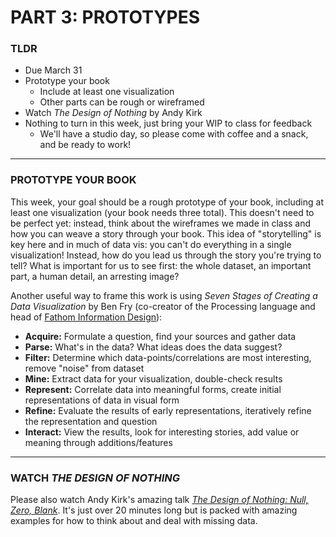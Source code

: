 # PART 3: PROTOTYPES  

### TLDR  
* Due March 31  
* Prototype your book  
  * Include at least one visualization  
  * Other parts can be rough or wireframed  
* Watch *The Design of Nothing* by Andy Kirk  
* Nothing to turn in this week, just bring your WIP to class for feedback  
  * We'll have a studio day, so please come with coffee and a snack, and be ready to work!

***

### PROTOTYPE YOUR BOOK  
This week, your goal should be a rough prototype of your book, including at least one visualization (your book needs three total). This doesn't need to be perfect yet: instead, think about the wireframes we made in class and how you can weave a story through your book. This idea of "storytelling" is key here and in much of data vis: you can't do everything in a single visualization! Instead, how do you lead us through the story you're trying to tell? What is important for us to see first: the whole dataset, an important part, a human detail, an arresting image?

Another useful way to frame this work is using *Seven Stages of Creating a Data Visualization* by Ben Fry (co-creator of the Processing language and head of [Fathom Information Design](https://fathom.info)):  

* **Acquire:** Formulate a question, find your sources and gather data  
* **Parse:** What's in the data? What ideas does the data suggest?  
* **Filter:** Determine which data-points/correlations are most interesting, remove "noise" from dataset  
* **Mine:** Extract data for your visualization, double-check results  
* **Represent:** Correlate data into meaningful forms, create initial representations of data in visual form  
* **Refine:** Evaluate the results of early representations, iteratively refine the representation and question  
* **Interact:** View the results, look for interesting stories, add value or meaning through additions/features  

***

### WATCH *THE DESIGN OF NOTHING*  
Please also watch Andy Kirk's amazing talk [*The Design of Nothing: Null, Zero, Blank*](https://www.youtube.com/watch?v=JqzAuqNPYVM). It's just over 20 minutes long but is packed with amazing examples for how to think about and deal with missing data.


